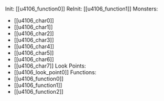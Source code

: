 Init: [[u4106_function0]]
ReInit: [[u4106_function1]]
Monsters:
- [[u4106_char0]]
- [[u4106_char1]]
- [[u4106_char2]]
- [[u4106_char3]]
- [[u4106_char4]]
- [[u4106_char5]]
- [[u4106_char6]]
- [[u4106_char7]]
Look Points:
- [[u4106_look_point0]]
Functions:
- [[u4106_function0]]
- [[u4106_function1]]
- [[u4106_function2]]
